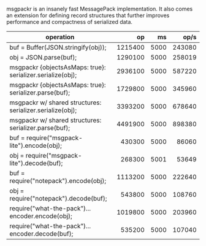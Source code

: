 msgpackr is an insanely fast MessagePack implementation. It also comes an extension for defining record structures that further improves performance and compactness of serialized data.

operation                                                  |   op   |   ms  |  op/s
---------------------------------------------------------- | ------: | ----: | -----:
buf = Buffer(JSON.stringify(obj));                         | 1215400 |  5000 | 243080
obj = JSON.parse(buf);                                     | 1290100 |  5000 | 258019
msgpackr {objectsAsMaps: true}: serializer.serialize(obj); | 2936100 |  5000 | 587220
msgpackr {objectsAsMaps: true}: serializer.parse(buf);     | 1729800 |  5000 | 345960
msgpackr w/ shared structures: serializer.serialize(obj);  | 3393200 |  5000 | 678640
msgpackr w/ shared structures: serializer.parse(buf);      | 4491900 |  5000 | 898380
buf = require("msgpack-lite").encode(obj);                 |  430300 |  5000 |  86060
obj = require("msgpack-lite").decode(buf);                 |  268300 |  5001 |  53649
buf = require("notepack").encode(obj);                     | 1113200 |  5000 | 222640
obj = require("notepack").decode(buf);                     |  543800 |  5000 | 108760
require("what-the-pack")... encoder.encode(obj);           | 1019800 |  5000 | 203960
require("what-the-pack")... encoder.decode(buf);           |  535200 |  5000 | 107040